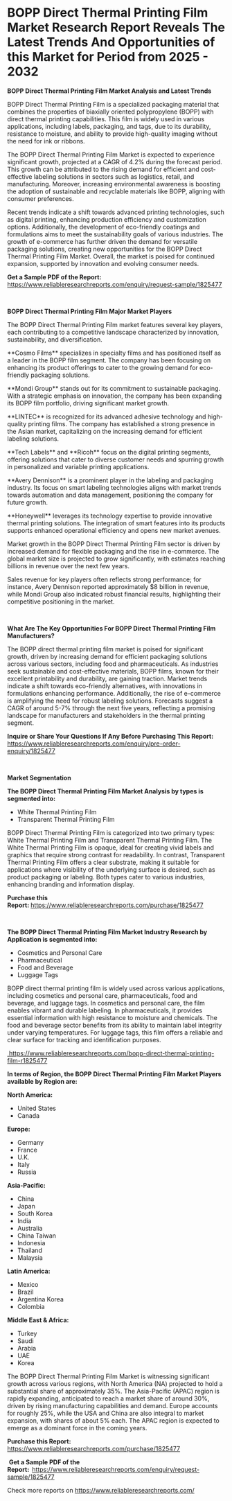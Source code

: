 <p><h1>BOPP Direct Thermal Printing Film Market Research Report Reveals The Latest Trends And Opportunities of this Market for Period from 2025 - 2032</h1></p><p><strong>BOPP Direct Thermal Printing Film Market Analysis and Latest Trends</strong></p>
<p><p>BOPP Direct Thermal Printing Film is a specialized packaging material that combines the properties of biaxially oriented polypropylene (BOPP) with direct thermal printing capabilities. This film is widely used in various applications, including labels, packaging, and tags, due to its durability, resistance to moisture, and ability to provide high-quality imaging without the need for ink or ribbons.</p><p>The BOPP Direct Thermal Printing Film Market is expected to experience significant growth, projected at a CAGR of 4.2% during the forecast period. This growth can be attributed to the rising demand for efficient and cost-effective labeling solutions in sectors such as logistics, retail, and manufacturing. Moreover, increasing environmental awareness is boosting the adoption of sustainable and recyclable materials like BOPP, aligning with consumer preferences.</p><p>Recent trends indicate a shift towards advanced printing technologies, such as digital printing, enhancing production efficiency and customization options. Additionally, the development of eco-friendly coatings and formulations aims to meet the sustainability goals of various industries. The growth of e-commerce has further driven the demand for versatile packaging solutions, creating new opportunities for the BOPP Direct Thermal Printing Film Market. Overall, the market is poised for continued expansion, supported by innovation and evolving consumer needs.</p></p>
<p><strong>Get a Sample PDF of the Report:&nbsp;</strong> <a href="https://www.reliableresearchreports.com/enquiry/request-sample/1825477?utm_campaign=2211&utm_medium=2&utm_source=Github&utm_content=ia&utm_term=03022025&utm_id=bopp-direct-thermal-printing-film">https://www.reliableresearchreports.com/enquiry/request-sample/1825477</a></p>
<p>&nbsp;</p>
<p><strong>BOPP Direct Thermal Printing Film Major Market Players</strong></p>
<p><p>The BOPP Direct Thermal Printing Film market features several key players, each contributing to a competitive landscape characterized by innovation, sustainability, and diversification. </p><p>**Cosmo Films** specializes in specialty films and has positioned itself as a leader in the BOPP film segment. The company has been focusing on enhancing its product offerings to cater to the growing demand for eco-friendly packaging solutions. </p><p>**Mondi Group** stands out for its commitment to sustainable packaging. With a strategic emphasis on innovation, the company has been expanding its BOPP film portfolio, driving significant market growth. </p><p>**LINTEC** is recognized for its advanced adhesive technology and high-quality printing films. The company has established a strong presence in the Asian market, capitalizing on the increasing demand for efficient labeling solutions.</p><p>**Tech Labels** and **Ricoh** focus on the digital printing segments, offering solutions that cater to diverse customer needs and spurring growth in personalized and variable printing applications.</p><p>**Avery Dennison** is a prominent player in the labeling and packaging industry. Its focus on smart labeling technologies aligns with market trends towards automation and data management, positioning the company for future growth.</p><p>**Honeywell** leverages its technology expertise to provide innovative thermal printing solutions. The integration of smart features into its products supports enhanced operational efficiency and opens new market avenues.</p><p>Market growth in the BOPP Direct Thermal Printing Film sector is driven by increased demand for flexible packaging and the rise in e-commerce. The global market size is projected to grow significantly, with estimates reaching billions in revenue over the next few years. </p><p>Sales revenue for key players often reflects strong performance; for instance, Avery Dennison reported approximately $8 billion in revenue, while Mondi Group also indicated robust financial results, highlighting their competitive positioning in the market.</p></p>
<p>&nbsp;</p>
<p><strong>What Are The Key Opportunities For BOPP Direct Thermal Printing Film Manufacturers?</strong></p>
<p><p>The BOPP direct thermal printing film market is poised for significant growth, driven by increasing demand for efficient packaging solutions across various sectors, including food and pharmaceuticals. As industries seek sustainable and cost-effective materials, BOPP films, known for their excellent printability and durability, are gaining traction. Market trends indicate a shift towards eco-friendly alternatives, with innovations in formulations enhancing performance. Additionally, the rise of e-commerce is amplifying the need for robust labeling solutions. Forecasts suggest a CAGR of around 5-7% through the next five years, reflecting a promising landscape for manufacturers and stakeholders in the thermal printing segment.</p></p>
<p><strong>Inquire or Share Your Questions If Any Before Purchasing This Report:</strong> <a href="https://www.reliableresearchreports.com/enquiry/pre-order-enquiry/1825477?utm_campaign=2211&utm_medium=2&utm_source=Github&utm_content=ia&utm_term=03022025&utm_id=bopp-direct-thermal-printing-film">https://www.reliableresearchreports.com/enquiry/pre-order-enquiry/1825477</a></p>
<p>&nbsp;</p>
<p><strong>Market Segmentation</strong></p>
<p><strong>The BOPP Direct Thermal Printing Film Market Analysis by types is segmented into:</strong></p>
<p><ul><li>White Thermal Printing Film</li><li>Transparent Thermal Printing Film</li></ul></p>
<p><p>BOPP Direct Thermal Printing Film is categorized into two primary types: White Thermal Printing Film and Transparent Thermal Printing Film. The White Thermal Printing Film is opaque, ideal for creating vivid labels and graphics that require strong contrast for readability. In contrast, Transparent Thermal Printing Film offers a clear substrate, making it suitable for applications where visibility of the underlying surface is desired, such as product packaging or labeling. Both types cater to various industries, enhancing branding and information display.</p></p>
<p><strong>Purchase this Report:&nbsp;</strong><a href="https://www.reliableresearchreports.com/purchase/1825477?utm_campaign=2211&utm_medium=2&utm_source=Github&utm_content=ia&utm_term=03022025&utm_id=bopp-direct-thermal-printing-film">https://www.reliableresearchreports.com/purchase/1825477</a></p>
<p>&nbsp;</p>
<p><strong>The BOPP Direct Thermal Printing Film Market Industry Research by Application is segmented into:</strong></p>
<p><ul><li>Cosmetics and Personal Care</li><li>Pharmaceutical</li><li>Food and Beverage</li><li>Luggage Tags</li></ul></p>
<p><p>BOPP direct thermal printing film is widely used across various applications, including cosmetics and personal care, pharmaceuticals, food and beverage, and luggage tags. In cosmetics and personal care, the film enables vibrant and durable labeling. In pharmaceuticals, it provides essential information with high resistance to moisture and chemicals. The food and beverage sector benefits from its ability to maintain label integrity under varying temperatures. For luggage tags, this film offers a reliable and clear surface for tracking and identification purposes.</p></p>
<p><a href="https://www.reliableresearchreports.com/bopp-direct-thermal-printing-film-r1825477?utm_campaign=2211&utm_medium=2&utm_source=Github&utm_content=ia&utm_term=03022025&utm_id=bopp-direct-thermal-printing-film">&nbsp;https://www.reliableresearchreports.com/bopp-direct-thermal-printing-film-r1825477</a></p>
<p><strong>In terms of Region, the BOPP Direct Thermal Printing Film Market Players available by Region are:</strong></p>
<p>
    <p> <strong> North America: </strong>
        <ul>
            <li>United States</li>
            <li>Canada</li>
        </ul>
        </p> 
    <p> <strong> Europe: </strong>
        <ul>
            <li>Germany</li>
            <li>France</li>
            <li>U.K.</li>
            <li>Italy</li>
            <li>Russia</li>
        </ul>
        </p> 
    <p> <strong> Asia-Pacific: </strong>
        <ul>
            <li>China</li>
            <li>Japan</li>
            <li>South Korea</li>
            <li>India</li>
            <li>Australia</li>
            <li>China Taiwan</li>
            <li>Indonesia</li>
            <li>Thailand</li>
            <li>Malaysia</li>
        </ul>
        </p> 
    <p> <strong> Latin America: </strong>
        <ul>
            <li>Mexico</li>
            <li>Brazil</li>
            <li>Argentina Korea</li>
            <li>Colombia</li>
        </ul>
        </p> 
    <p> <strong> Middle East & Africa: </strong>
        <ul>
            <li>Turkey</li>
            <li>Saudi</li>
            <li>Arabia</li>
            <li>UAE</li>
            <li>Korea</li>
        </ul>
    </p>
    </p>
<p><p>The BOPP Direct Thermal Printing Film Market is witnessing significant growth across various regions, with North America (NA) projected to hold a substantial share of approximately 35%. The Asia-Pacific (APAC) region is rapidly expanding, anticipated to reach a market share of around 30%, driven by rising manufacturing capabilities and demand. Europe accounts for roughly 25%, while the USA and China are also integral to market expansion, with shares of about 5% each. The APAC region is expected to emerge as a dominant force in the coming years.</p></p>
<p><strong>Purchase this Report: </strong><a href="https://www.reliableresearchreports.com/purchase/1825477?utm_campaign=2211&utm_medium=2&utm_source=Github&utm_content=ia&utm_term=03022025&utm_id=bopp-direct-thermal-printing-film">https://www.reliableresearchreports.com/purchase/1825477</a></p>
<p>&nbsp;<strong>Get a Sample PDF of the Report:&nbsp;&nbsp;</strong><a href="https://www.reliableresearchreports.com/enquiry/request-sample/1825477?utm_campaign=2211&utm_medium=2&utm_source=Github&utm_content=ia&utm_term=03022025&utm_id=bopp-direct-thermal-printing-film">https://www.reliableresearchreports.com/enquiry/request-sample/1825477</a></p>
<p><strong></strong></p>
<p>Check more reports on <a href="https://www.reliableresearchreports.com/?utm_campaign=2211&utm_medium=2&utm_source=Github&utm_content=ia&utm_term=03022025&utm_id=bopp-direct-thermal-printing-film">https://www.reliableresearchreports.com/</a></p>